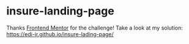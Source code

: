 # insure-landing-page

Thanks [Frontend Mentor](https://www.frontendmentor.io/) for the challenge! Take a look at my solution:
https://edi-jr.github.io/insure-lading-page/
